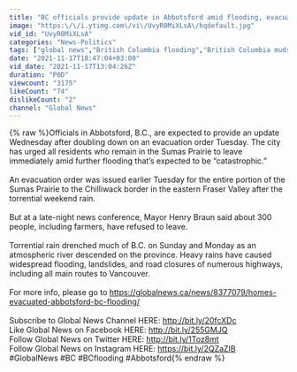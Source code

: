 ```yaml
---
title: "BC officials provide update in Abbotsford amid flooding, evacuation order | LIVE"
image: "https:\/\/i.ytimg.com\/vi\/UvyR0MiXLsA\/hqdefault.jpg"
vid_id: "UvyR0MiXLsA"
categories: "News-Politics"
tags: ["global news","British Columbia flooding","British Columbia mudslides"]
date: "2021-11-17T18:47:04+03:00"
vid_date: "2021-11-17T13:04:26Z"
duration: "P0D"
viewcount: "3175"
likeCount: "74"
dislikeCount: "2"
channel: "Global News"
---
```

{% raw %}Officials in Abbotsford, B.C., are expected to provide an update Wednesday after doubling down on an evacuation order Tuesday. The city has urged ​all residents who remain in the Sumas Prairie to leave immediately amid further flooding that’s expected to be “catastrophic.”<br /><br />An evacuation order was issued earlier Tuesday for the entire portion of the Sumas Prairie to the Chilliwack border in the eastern Fraser Valley after the torrential weekend rain.<br /><br />But at a late-night news conference, Mayor Henry Braun said about 300 people, including farmers, have refused to leave.<br /><br />Torrential rain drenched much of B.C. on Sunday and Monday as an atmospheric river descended on the province. Heavy rains have caused widespread flooding, landslides, and road closures of numerous highways, including all main routes to Vancouver.<br /><br />For more info, please go to <a rel="nofollow" target="blank" href="https://globalnews.ca/news/8377079/homes-evacuated-abbotsford-bc-flooding/">https://globalnews.ca/news/8377079/homes-evacuated-abbotsford-bc-flooding/</a><br /><br />Subscribe to Global News Channel HERE: <a rel="nofollow" target="blank" href="http://bit.ly/20fcXDc">http://bit.ly/20fcXDc</a><br />Like Global News on Facebook HERE: <a rel="nofollow" target="blank" href="http://bit.ly/255GMJQ">http://bit.ly/255GMJQ</a><br />Follow Global News on Twitter HERE: <a rel="nofollow" target="blank" href="http://bit.ly/1Toz8mt">http://bit.ly/1Toz8mt</a><br />Follow Global News on Instagram HERE: <a rel="nofollow" target="blank" href="https://bit.ly/2QZaZIB">https://bit.ly/2QZaZIB</a><br />#GlobalNews #BC #BCflooding #Abbotsford{% endraw %}
